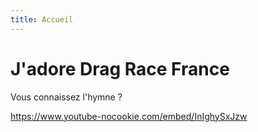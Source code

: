 ```yaml
---
title: Accueil
---
```

# J'adore Drag Race France

Vous connaissez l'hymne ?

https://www.youtube-nocookie.com/embed/InIghySxJzw 